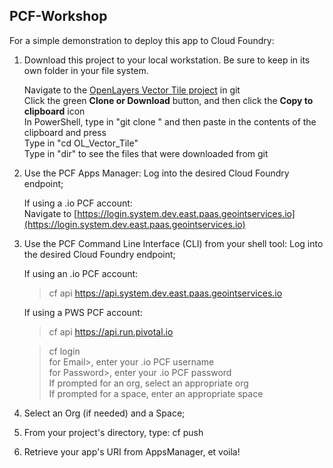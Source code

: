 ## PCF-Workshop

For a simple demonstration to deploy this app to Cloud Foundry:

1. Download this project to your local workstation. Be sure to keep in its own folder in your file system.

   Navigate to the [OpenLayers Vector Tile project](https://github.com/lnguyen2341/OL_Vector_Tile) in git  
   Click the green **Clone or Download** button, and then click the **Copy to clipboard** icon  
   In PowerShell, type in "git clone " and then paste in the contents of the clipboard and press <Enter>  
   Type in "cd OL_Vector_Tile"  
   Type in "dir" to see the files that were downloaded from git

2. Use the PCF Apps Manager: Log into the desired Cloud Foundry endpoint;

   If using a .io PCF account:  
   Navigate to [https://login.system.dev.east.paas.geointservices.io](https://login.system.dev.east.paas.geointservices.io)

3. Use the PCF Command Line Interface (CLI) from your shell tool: Log into the desired Cloud Foundry endpoint;

   If using an .io PCF account:  
   > cf api https://api.system.dev.east.paas.geointservices.io

   If using a PWS PCF account:  
   > cf api https://api.run.pivotal.io
   
   > cf login  
   for Email>, enter your .io PCF username  
   for Password>, enter your .io PCF password  
   If prompted for an org, select an appropriate org  
   If prompted for a space, enter an appropriate space  

4. Select an Org (if needed) and a Space;
5. From your project's directory, type: cf push
6. Retrieve your app's URI from AppsManager, et voila!
